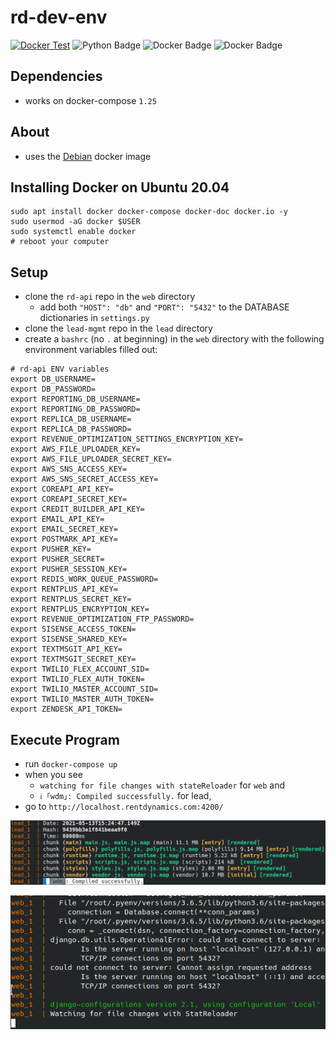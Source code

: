 # rd-dev-env
[![Docker Test](https://github.com/mattwhite180/rd-dev-env/actions/workflows/dockertest.yml/badge.svg)](https://github.com/mattwhite180/rd-dev-env/actions/workflows/dockertest.yml)
![Python Badge](https://img.shields.io/badge/Python-3.6.5-informational?style=plastic&logo=python&logoColor=green&color=green)
![Docker Badge](https://img.shields.io/badge/Docker-Debian-informational?style=plastic&logo=docker&logoColor=blue&color=blue)
![Docker Badge](https://img.shields.io/badge/DockerCompose-1.25-informational?style=plastic&logo=docker&logoColor=blue&color=blue)

## Dependencies
* works on docker-compose `1.25`

## About
* uses the [Debian](https://hub.docker.com/_/debian) docker image

## Installing Docker on Ubuntu 20.04
```
sudo apt install docker docker-compose docker-doc docker.io -y
sudo usermod -aG docker $USER
sudo systemctl enable docker
# reboot your computer
```
## Setup
* clone the `rd-api` repo in the `web` directory
	* add both `"HOST": "db"` and `"PORT": "5432"` to the DATABASE dictionaries in `settings.py`
* clone the `lead-mgmt` repo in the `lead` directory
* create a `bashrc` (no `.` at beginning) in the `web` directory with the following environment variables filled out:
```
# rd-api ENV variables
export DB_USERNAME=
export DB_PASSWORD=
export REPORTING_DB_USERNAME=
export REPORTING_DB_PASSWORD=
export REPLICA_DB_USERNAME=
export REPLICA_DB_PASSWORD=
export REVENUE_OPTIMIZATION_SETTINGS_ENCRYPTION_KEY=
export AWS_FILE_UPLOADER_KEY=
export AWS_FILE_UPLOADER_SECRET_KEY=
export AWS_SNS_ACCESS_KEY=
export AWS_SNS_SECRET_ACCESS_KEY=
export COREAPI_API_KEY=
export COREAPI_SECRET_KEY=
export CREDIT_BUILDER_API_KEY=
export EMAIL_API_KEY=
export EMAIL_SECRET_KEY=
export POSTMARK_API_KEY=
export PUSHER_KEY=
export PUSHER_SECRET=
export PUSHER_SESSION_KEY=
export REDIS_WORK_QUEUE_PASSWORD=
export RENTPLUS_API_KEY=
export RENTPLUS_SECRET_KEY=
export RENTPLUS_ENCRYPTION_KEY=
export REVENUE_OPTIMIZATION_FTP_PASSWORD=
export SISENSE_ACCESS_TOKEN=
export SISENSE_SHARED_KEY=
export TEXTMSGIT_API_KEY=
export TEXTMSGIT_SECRET_KEY=
export TWILIO_FLEX_ACCOUNT_SID=
export TWILIO_FLEX_AUTH_TOKEN=
export TWILIO_MASTER_ACCOUNT_SID=
export TWILIO_MASTER_AUTH_TOKEN=
export ZENDESK_API_TOKEN=
```

## Execute Program
* run `docker-compose up`
* when you see
	* `watching for file changes with stateReloader` for `web` and
	* `ℹ ｢wdm｣: Compiled successfully.` for lead,
* go to `http://localhost.rentdynamics.com:4200/`

![see lead-screenshot.png](lead-screenshot.png)

![see rd-screenshot.png](rd-screenshot.png)
